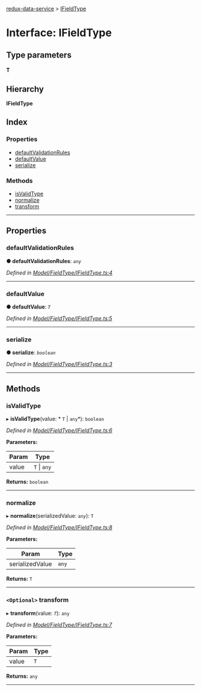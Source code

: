 [redux-data-service](../README.md) > [IFieldType](../interfaces/ifieldtype.md)

# Interface: IFieldType

## Type parameters
#### T 
## Hierarchy

**IFieldType**

## Index

### Properties

* [defaultValidationRules](ifieldtype.md#defaultvalidationrules)
* [defaultValue](ifieldtype.md#defaultvalue)
* [serialize](ifieldtype.md#serialize)

### Methods

* [isValidType](ifieldtype.md#isvalidtype)
* [normalize](ifieldtype.md#normalize)
* [transform](ifieldtype.md#transform)

---

## Properties

<a id="defaultvalidationrules"></a>

###  defaultValidationRules

**● defaultValidationRules**: *`any`*

*Defined in [Model/FieldType/IFieldType.ts:4](https://github.com/Rediker-Software/redux-data-service/blob/d65f4fb/src/Model/FieldType/IFieldType.ts#L4)*

___
<a id="defaultvalue"></a>

###  defaultValue

**● defaultValue**: *`T`*

*Defined in [Model/FieldType/IFieldType.ts:5](https://github.com/Rediker-Software/redux-data-service/blob/d65f4fb/src/Model/FieldType/IFieldType.ts#L5)*

___
<a id="serialize"></a>

###  serialize

**● serialize**: *`boolean`*

*Defined in [Model/FieldType/IFieldType.ts:3](https://github.com/Rediker-Software/redux-data-service/blob/d65f4fb/src/Model/FieldType/IFieldType.ts#L3)*

___

## Methods

<a id="isvalidtype"></a>

###  isValidType

▸ **isValidType**(value: * `T` &#124; `any`*): `boolean`

*Defined in [Model/FieldType/IFieldType.ts:6](https://github.com/Rediker-Software/redux-data-service/blob/d65f4fb/src/Model/FieldType/IFieldType.ts#L6)*

**Parameters:**

| Param | Type |
| ------ | ------ |
| value |  `T` &#124; `any`|

**Returns:** `boolean`

___
<a id="normalize"></a>

###  normalize

▸ **normalize**(serializedValue: *`any`*): `T`

*Defined in [Model/FieldType/IFieldType.ts:8](https://github.com/Rediker-Software/redux-data-service/blob/d65f4fb/src/Model/FieldType/IFieldType.ts#L8)*

**Parameters:**

| Param | Type |
| ------ | ------ |
| serializedValue | `any` |

**Returns:** `T`

___
<a id="transform"></a>

### `<Optional>` transform

▸ **transform**(value: *`T`*): `any`

*Defined in [Model/FieldType/IFieldType.ts:7](https://github.com/Rediker-Software/redux-data-service/blob/d65f4fb/src/Model/FieldType/IFieldType.ts#L7)*

**Parameters:**

| Param | Type |
| ------ | ------ |
| value | `T` |

**Returns:** `any`

___

